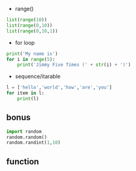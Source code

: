 - range()
```python
list(range(10))
list(range(0,10))
list(range(0,10,1))
```
- for loop
```python
print('My name is')
for i in range(5):
    print('Jimmy Five Times (' + str(i) + ')')
```
- sequence/itarable
```python
l = ['hello','world','how','are','you']
for item in l:
    print(l)
```

## bonus
```python
import random
random.random()
random.randint(1,10)
```

## function
